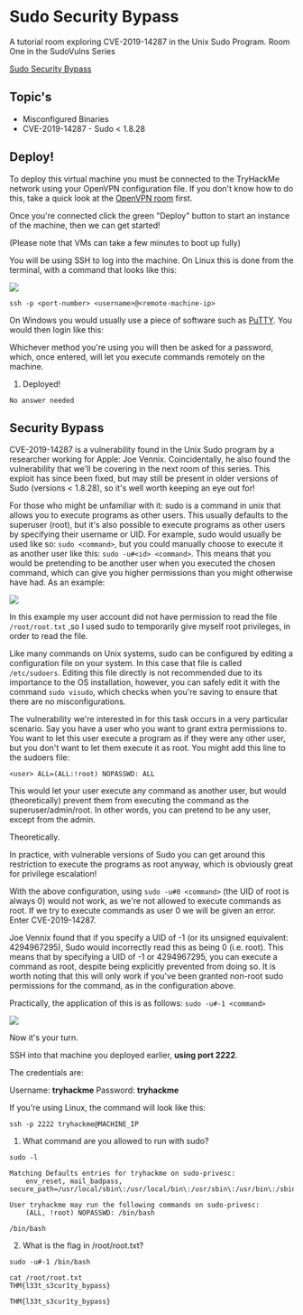 # Sudo Security Bypass

A tutorial room exploring CVE-2019-14287 in the Unix Sudo Program. Room One in the SudoVulns Series

[Sudo Security Bypass](https://tryhackme.com/room/sudovulnsbypass)

## Topic's

* Misconfigured Binaries
* CVE-2019-14287 - Sudo < 1.8.28

## Deploy!

To deploy this virtual machine you must be connected to the TryHackMe network using your OpenVPN configuration file. If you don't know how to do this, take a quick look at the [OpenVPN room](https://tryhackme.com/room/openvpn) first.

Once you're connected click the green "Deploy" button to start an instance of the machine, then we can get started!

(Please note that VMs can take a few minutes to boot up fully)

You will be using SSH to log into the machine. On Linux this is done from the terminal, with a command that looks like this:

![](https://muirlandoracle.co.uk/wp-content/uploads/2020/02/PuTTY-Login-Demo-1.png)

`ssh -p <port-number> <username>@<remote-machine-ip>`

On Windows you would usually use a piece of software such as [PuTTY](https://putty.org/). You would then login like this:

Whichever method you're using you will then be asked for a password, which, once entered, will let you execute commands remotely on the machine.

1. Deployed!

`No answer needed`

## Security Bypass

CVE-2019-14287 is a vulnerability found in the Unix Sudo program by a researcher working for Apple: Joe Vennix. Coincidentally, he also found the vulnerability that we'll be covering in the next room of this series. This exploit has since been fixed, but may still be present in older versions of Sudo (versions < 1.8.28), so it's well worth keeping an eye out for!

For those who might be unfamiliar with it: sudo is a command in unix that allows you to execute programs as other users. This usually defaults to the superuser (root), but it's also possible to execute programs as other users by specifying their username or UID. For example, sudo would usually be used like so: `sudo <command>`, but you could manually choose to execute it as another user like this: `sudo -u#<id> <command>`. This means that you would be pretending to be another user when you executed the chosen command, which can give you higher permissions than you might otherwise have had. As an example:

![](https://muirlandoracle.co.uk/wp-content/uploads/2020/02/sudo-demo.png)

In this example my user account did not have permission to read the file `/root/root.txt` ,so I used sudo to temporarily give myself root privileges, in order to read the file.

Like many commands on Unix systems, sudo can be configured by editing a configuration file on your system. In this case that file is called `/etc/sudoers`. Editing this file directly is not recommended due to its importance to the OS installation, however, you can safely edit it with the command `sudo visudo`, which checks when you're saving to ensure that there are no misconfigurations.

The vulnerability we're interested in for this task occurs in a very particular scenario. Say you have a user who you want to grant extra permissions to. You want to let this user execute a program as if they were any other user, but you don't want to let them execute it as root. You might add this line to the sudoers file:

`<user> ALL=(ALL:!root) NOPASSWD: ALL`

This would let your user execute any command as another user, but would (theoretically) prevent them from executing the command as the superuser/admin/root. In other words, you can pretend to be any user, except from the admin.

Theoretically.

In practice, with vulnerable versions of Sudo you can get around this restriction to execute the programs as root anyway, which is obviously great for privilege escalation!

With the above configuration, using `sudo -u#0 <command>` (the UID of root is always 0) would not work, as we're not allowed to execute commands as root. If we try to execute commands as user 0 we will be given an error. Enter CVE-2019-14287.

Joe Vennix found that if you specify a UID of -1 (or its unsigned equivalent: 4294967295), Sudo would incorrectly read this as being 0 (i.e. root). This means that by specifying a UID of -1 or 4294967295, you can execute a command as root, despite being explicitly prevented from doing so. It is worth noting that this will only work if you've been granted non-root sudo permissions for the command, as in the configuration above.

Practically, the application of this is as follows: `sudo -u#-1 <command>`

![](https://muirlandoracle.co.uk/wp-content/uploads/2020/02/capture.png)

Now it's your turn.

SSH into that machine you deployed earlier, **using port 2222**.

The credentials are:

Username: **tryhackme**
Password: **tryhackme**

If you're using Linux, the command will look like this:

`ssh -p 2222 tryhackme@MACHINE_IP`

1. What command are you allowed to run with sudo?

```
sudo -l

Matching Defaults entries for tryhackme on sudo-privesc:
    env_reset, mail_badpass, secure_path=/usr/local/sbin\:/usr/local/bin\:/usr/sbin\:/usr/bin\:/sbin\:/bin\:/snap/bin

User tryhackme may run the following commands on sudo-privesc:
    (ALL, !root) NOPASSWD: /bin/bash
```

`/bin/bash`

2. What is the flag in /root/root.txt?

```
sudo -u#-1 /bin/bash

cat /root/root.txt
THM{l33t_s3cur1ty_bypass}
```

`THM{l33t_s3cur1ty_bypass}`
